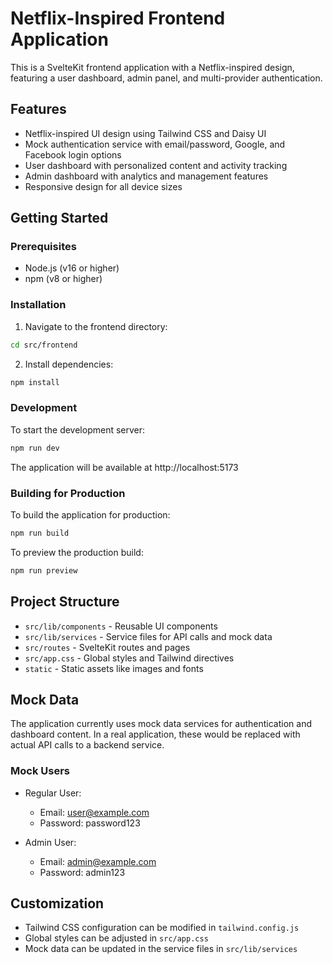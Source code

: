 # Netflix-Inspired Frontend Application

This is a SvelteKit frontend application with a Netflix-inspired design, featuring a user dashboard, admin panel, and multi-provider authentication.

## Features

- Netflix-inspired UI design using Tailwind CSS and Daisy UI
- Mock authentication service with email/password, Google, and Facebook login options
- User dashboard with personalized content and activity tracking
- Admin dashboard with analytics and management features
- Responsive design for all device sizes

## Getting Started

### Prerequisites

- Node.js (v16 or higher)
- npm (v8 or higher)

### Installation

1. Navigate to the frontend directory:

```bash
cd src/frontend
```

2. Install dependencies:

```bash
npm install
```

### Development

To start the development server:

```bash
npm run dev
```

The application will be available at http://localhost:5173

### Building for Production

To build the application for production:

```bash
npm run build
```

To preview the production build:

```bash
npm run preview
```

## Project Structure

- `src/lib/components` - Reusable UI components
- `src/lib/services` - Service files for API calls and mock data
- `src/routes` - SvelteKit routes and pages
- `src/app.css` - Global styles and Tailwind directives
- `static` - Static assets like images and fonts

## Mock Data

The application currently uses mock data services for authentication and dashboard content. In a real application, these would be replaced with actual API calls to a backend service.

### Mock Users

- Regular User:
  - Email: user@example.com
  - Password: password123

- Admin User:
  - Email: admin@example.com
  - Password: admin123

## Customization

- Tailwind CSS configuration can be modified in `tailwind.config.js`
- Global styles can be adjusted in `src/app.css`
- Mock data can be updated in the service files in `src/lib/services`
